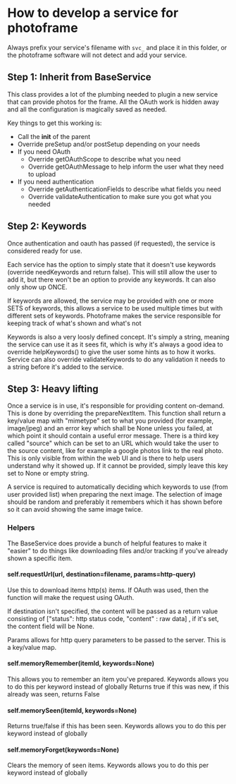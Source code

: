 # How to develop a service for photoframe

Always prefix your service's filename with `svc_` and place it in this folder, or the photoframe software
will not detect and add your service.

## Step 1: Inherit from BaseService

This class provides a lot of the plumbing needed to plugin a new service that can provide photos for the frame.
All the OAuth work is hidden away and all the configuration is magically saved as needed.

Key things to get this working is:
- Call the __init__ of the parent
- Override preSetup and/or postSetup depending on your needs
- If you need OAuth
  - Override getOAuthScope to describe what you need
  - Override getOAuthMessage to help inform the user what they need to upload
- If you need authentication
  - Override getAuthenticationFields to describe what fields you need
  - Override validateAuthentication to make sure you got what you needed

## Step 2: Keywords

Once authentication and oauth has passed (if requested), the service is considered ready for use.

Each service has the option to simply state that it doesn't use keywords (override needKeywords and return false).
This will still allow the user to add it, but there won't be an option to provide any keywords. It can also only show up ONCE.

If keywords are allowed, the service may be provided with one or more SETS of keywords, this allows a service to be used multiple
times but with different sets of keywords. Photoframe makes the service responsible for keeping track of what's shown and what's not

Keywords is also a very loosly defined concept. It's simply a string, meaning the service can use it as it sees fit, which is why
it's always a good idea to override helpKeywords() to give the user some hints as to how it works. Service can also override
validateKeywords to do any validation it needs to a string before it's added to the service.

## Step 3: Heavy lifting

Once a service is in use, it's responsible for providing content on-demand. This is done by overriding the prepareNextItem.
This function shall return a key/value map with "mimetype" set to what you provided (for example, image/jpeg)
and an error key which shall be None unless you failed, at which point it should contain a useful error message.
There is a third key called "source" which can be set to an URL which would take the user to the source content, like for example
a google photos link to the real photo. This is only visible from within the web UI and is there to help users understand why
it showed up. If it cannot be provided, simply leave this key set to None or empty string.

A service is required to automatically deciding which keywords to use (from user provided list) when preparing the next image.
The selection of image should be random and preferably it remembers which it has shown before so it can avoid showing the same
image twice.

### Helpers

The BaseService does provide a bunch of helpful features to make it "easier" to do things like downloading files and/or
tracking if you've already shown a specific item.

#### self.requestUrl(url, destination=filename, params=http-query)

Use this to download items http(s) items. If OAuth was used, then the function will make the request using OAuth.

If destination isn't specified, the content will be passed as a return value consisting of ["status": http status code, "content" : raw data]
, if it's set, the content field will be None.

Params allows for http query parameters to be passed to the server. This is a key/value map.

#### self.memoryRemember(itemId, keywords=None)

This allows you to remember an item you've prepared. Keywords allows you to do this per keyword instead of globally
Returns true if this was new, if this already was seen, returns False

#### self.memorySeen(itemId, keywords=None)

Returns true/false if this has been seen. Keywords allows you to do this per keyword instead of globally

#### self.memoryForget(keywords=None)

Clears the memory of seen items. Keywords allows you to do this per keyword instead of globally

